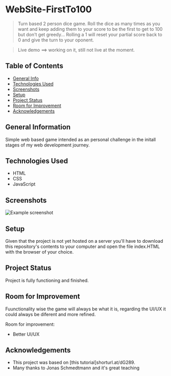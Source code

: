# WebSite-FirstTo100 

> Turn based 2 person dice game. Roll the dice as many times as you want and keep adding them to your score to be the first to get to 100 but don't get greedy... Rolling a 1 will reset your partial score back to 0 and give the turn to your oponent. 

> Live demo ==> working on it, still not live at the moment.

## Table of Contents
* [General Info](#general-information)
* [Technologies Used](#technologies-used)
* [Screenshots](#screenshots)
* [Setup](#setup)
* [Project Status](#project-status)
* [Room for Improvement](#room-for-improvement)
* [Acknowledgements](#acknowledgements)


## General Information
Simple web based game intended as an personal challenge in the initall stages of my web development journey.  

## Technologies Used
- HTML
- CSS
- JavaScript


## Screenshots
![Example screenshot](./pig-game-flowchart.png)

## Setup
Given that the project is not yet hosted on a server you'll have to download this repository's contents to your computer and open the file index.HTML with the browser of your choice. 


## Project Status
Project is fully functioning and finished.


## Room for Improvement
Fuunctionality wise the game will always be what it is, regarding the UI/UX it could always be  diferent and more refined.

Room for improvement:
- Better UI/UX


## Acknowledgements
- This project was based on [this tutorial]shorturl.at/dG289.
- Many thanks to Jonas Schmedtmann and it's great teaching
